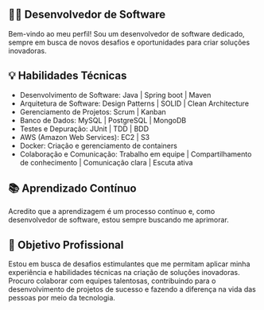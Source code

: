 ## 👨‍💻 Desenvolvedor de Software

Bem-vindo ao meu perfil! Sou um desenvolvedor de software dedicado, sempre em busca de novos desafios e oportunidades para criar soluções inovadoras.

## 💡 Habilidades Técnicas

- Desenvolvimento de Software: Java | Spring boot | Maven
- Arquitetura de Software: Design Patterns | SOLID | Clean Architecture 
- Gerenciamento de Projetos: Scrum | Kanban
- Banco de Dados: MySQL | PostgreSQL | MongoDB
- Testes e Depuração: JUnit | TDD | BDD
- AWS (Amazon Web Services): EC2 | S3
- Docker: Criação e gerenciamento de containers
- Colaboração e Comunicação: Trabalho em equipe | Compartilhamento de conhecimento | Comunicação clara | Escuta ativa

## 📚 Aprendizado Contínuo

Acredito que a aprendizagem é um processo contínuo e, como desenvolvedor de software, estou sempre buscando me aprimorar.

## 💪 Objetivo Profissional

Estou em busca de desafios estimulantes que me permitam aplicar minha experiência e habilidades técnicas na criação de soluções inovadoras. Procuro colaborar com equipes talentosas, contribuindo para o desenvolvimento de projetos de sucesso e fazendo a diferença na vida das pessoas por meio da tecnologia.


